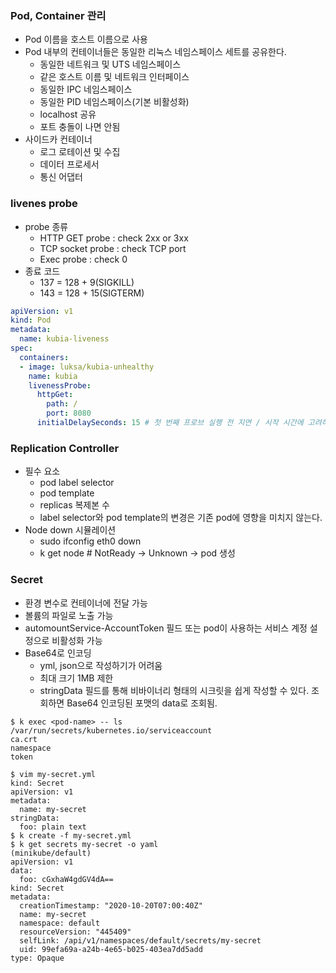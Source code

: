 ### Pod, Container 관리

* Pod 이름을 호스트 이름으로 사용
* Pod 내부의 컨테이너들은 동일한 리눅스 네임스페이스 세트를 공유한다.
  * 동일한 네트워크 및 UTS 네임스페이스
  * 같은 호스트 이름 및 네트워크 인터페이스
  * 동일한 IPC 네임스페이스
  * 동일한 PID 네임스페이스(기본 비활성화)
  * localhost 공유
  * 포트 충돌이 나면 안됨
* 사이드카 컨테이너
  * 로그 로테이션 및 수집
  * 데이터 프로세서
  * 통신 어댑터

### livenes probe

* probe 종류
  * HTTP GET probe : check 2xx or 3xx
  * TCP socket probe : check TCP port
  * Exec probe : check 0
* 종료 코드
  * 137 = 128 + 9(SIGKILL)
  * 143 = 128 + 15(SIGTERM)

```yml
apiVersion: v1
kind: Pod
metadata:
  name: kubia-liveness
spec:
  containers:
  - image: luksa/kubia-unhealthy
    name: kubia
    livenessProbe:
      httpGet:
        path: /
        port: 8080
      initialDelaySeconds: 15 # 첫 번째 프로브 실행 전 지연 / 시작 시간에 고려하여 설정
```

### Replication Controller

* 필수 요소
  * pod label selector
  * pod template
  * replicas 복제본 수
  * label selector와 pod template의 변경은 기존 pod에 영향을 미치지 않는다.
* Node down 시뮬레이션
  * sudo ifconfig eth0 down
  * k get node # NotReady -> Unknown -> pod 생성

### Secret

* 환경 변수로 컨테이너에 전달 가능
* 볼륨의 파일로 노출 가능
* automountService-AccountToken 필드 또는 pod이 사용하는 서비스 계정 설정으로 비활성화 가능
* Base64로 인코딩
  * yml, json으로 작성하기가 어려움
  * 최대 크기 1MB 제한
  * stringData 필드를 통해 비바이너리 형태의 시크릿을 쉽게 작성할 수 있다. 조회하면 Base64 인코딩된 포맷의 data로 조회됨.

```
$ k exec <pod-name> -- ls /var/run/secrets/kubernetes.io/serviceaccount                                                                                
ca.crt
namespace
token
```

```
$ vim my-secret.yml
kind: Secret
apiVersion: v1
metadata:
  name: my-secret
stringData:
  foo: plain text
$ k create -f my-secret.yml
$ k get secrets my-secret -o yaml                                                                                                                       (minikube/default)
apiVersion: v1
data:
  foo: cGxhaW4gdGV4dA==
kind: Secret
metadata:
  creationTimestamp: "2020-10-20T07:00:40Z"
  name: my-secret
  namespace: default
  resourceVersion: "445409"
  selfLink: /api/v1/namespaces/default/secrets/my-secret
  uid: 99efa69a-a24b-4e65-b025-403ea7dd5add
type: Opaque
```

